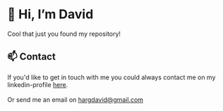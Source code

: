 # 👋 Hi, I’m David

Cool that just you found my repository!

## :mailbox: Contact

If you'd like to get in touch with me you could always contact me on my linkedin-profile [here](https://www.linkedin.com/in/davidharg/).  
<br>
Or send me an email on hargdavid@gmail.com

